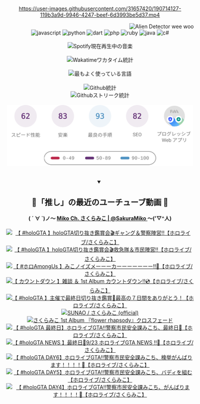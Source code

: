 <!-- START: HERO IMAGE GIF ////////// ////////// ////////// -->
<!-- <img src="@/../assets/img/gaming/ghost-of-tsushima.gif" width="100%"  alt="nellyXinwei's Hero Gif Image"/> -->
<!-- END: HERO IMAGE GIF ////////// ////////// ////////// -->

<div align="center" >  
  
<!-- START:ワンピース 第1015話「ルフィはRED ROCを使う」 -->
<https://user-images.githubusercontent.com/31657420/190714127-119b3a9d-9946-4247-beef-6d3993be5d37.mp4>
<!-- END:ワンピース 第1015話「ルフィはRED ROCを使う」 -->

<!-- START:VISITOR COUNTER -->
<div width="100%" align="right">
<img src="https://komarev.com/ghpvc/?username=nellyXinwei&label=🛸&color=grey&style=for-the-badge&labelcolor=ffffff" alt="Alien Detector wee woo"/>
</div>
<!-- END:VISITOR COUNTER -->

<!-- START: PROGRAMMING LANGUAGES -->
<!-- 色彩 Color Scheme:
#961E3A, #8A0D42, #5A0640, #4F265E, #2B355A, #3E759B, #CC4246,
#BB2649, #AD1052, #700750, #633075, #364270, #4E92C2, #FF5357
Sauce: https://www.webcreatorbox.com/inspiration/pantone-2023
-->

<img src="https://img.shields.io/badge/javascript%20-%23BB2649.svg?&style=for-the-badge&logo=javascript&logoColor=white&labelColor=961E3A" alt="javascript"/>
<img src="https://img.shields.io/badge/python%20-%23AD1052.svg?&style=for-the-badge&logo=python&logoColor=white&labelColor=8A0D42" alt="python" />
<img src="https://img.shields.io/badge/dart%20-%23700750.svg?&style=for-the-badge&logo=dart&logoColor=white&labelColor=5A0640" alt="dart"/>
<img src="https://img.shields.io/badge/php%20-%23633075.svg?&style=for-the-badge&logo=php&logoColor=white&labelColor=4F265E" alt="php"/>
<img src="https://img.shields.io/badge/ruby%20-%23364270.svg?&style=for-the-badge&logo=ruby&logoColor=white&labelColor=2B355A" alt="ruby"/>
<img src="https://img.shields.io/badge/java%20-%234E92C2.svg?&style=for-the-badge&logo=openjdk&logoColor=white&labelColor=3E759B" alt="java"/>
<img src="https://img.shields.io/badge/c%23-%23FF5357.svg?style=for-the-badge&logo=c-sharp&logoColor=white&labelColor=CC4246" alt="c#"/>  
<!-- END: PROGRAMMING LANGUAGES -->

<br>
<br>

<!-- START: MUSIC STATUS -->
  <!-- <a href="https://newojima-gsrs-20220114.vercel.app/api/now-playing?open">
    <img src="https://newojima-gsrs-20220114.vercel.app/api/now-playing" alt="Spotify現在再生中の音楽">
  </a> -->
  <img src="https://newojima-grss-20230114.vercel.app/api/spotify?border_color=transparent" alt="Spotify現在再生中の音楽" width="280px">
<!-- END: MUSIC STATUS -->

<br>
<br>

<!-- START: GITHUB STATUS -->
<!-- 色彩 Color Scheme:  #BB2649, #AD1052, #700750, #633075 -->
<img align="center" src="https://newojima-grs-20230109.vercel.app/api/wakatime?username=newojima&layout=compact&langs_count=10&locale=ja&hide_title=false&title_color=fff&hide_border=true&text_color=fff&bg_color=BB2649,BB2649,633075,633075&hide=other,css,html,bash,xml,git%20config,makefile,properties,yaml,markdown,text,json,jsx" alt="Wakatimeワカタイム統計" width="500px"/>

<br>
<br>

<!-- 色彩 Color Scheme:  #633075, #364270, #4E92C2 -->
  <img align="center" src="https://newojima-grs-20230109.vercel.app/api/top-langs?username=newojima&layout=compact&text_color=fff&icon_color=fff&hide_border=true&&locale=ja&hide_title=false&title_color=fff&include_all_commits=true&card_width=445&langs_count=11&hide=c%23,powershell,shaderlab,hlsl,makefile,jupyter%20notebook,python,html,css,shell,batchfile,less,liquid,hack,scss&bg_color=4F265E,633075,4E92C2" alt="最もよく使っている言語" width="500px"/>

<br>
<br>

<!-- 色彩 Color Scheme:  #4E92C2, #FF5357 -->
  <img align="center" src="https://newojima-grs-20230109.vercel.app/api?username=newojima&rank_icon=github&show_icons=true&&locale=ja&title_color=fff&text_color=fff&icon_color=fff&hide_border=true&hide_title=false&count_private=true&include_all_commits=true&card_width=495&disable_animations=true&bg_color=4E92C2,4E92C2,FF5357" alt="Github統計" width="500px"/>

<br>

<img align="center" src="https://streak-stats.demolab.com?user=newojima&theme=dark&hide_border=true&locale=ja&ring=BB2649&stroke=222222&background=151515&sideLabels=BB2649&currStreakLabel=ffffff&border=BB2649&fire=FF5357&currStreakNum=ffffff&sideNums=FF5357&dates=ffffff" alt="Githubストリーク統計" width="500px"/>

<br>
<br>

  <img align="center" width="500px" src="@/../assets/img/page-insights.svg" alt="Githubページの洞察"/>
  
</div>
<!-- END: GITHUB STATUS -->

<br>
<br>

<div align="center">
<details open>
  <summary>

  </summary>

  <h2 align="center">🌸「推し」の最近のユーチューブ動画 🌸</h2>
  <h4>
  ( ´ ∀ `)ノ～ 
  <a href="https://www.youtube.com/@SakuraMiko">Miko Ch. さくらみこ | @SakuraMiko
  </a>
   ～('▽^人)
  </h4>

  <!-- BEGIN YOUTUBE-CARDS -->
<a href="https://www.youtube.com/watch?v=V3xoZ6uS5GE"><img src="https://ytcards.demolab.com/?id=V3xoZ6uS5GE&title=%E3%80%90+%23holoGTA+%E3%80%91holoGTA%E5%88%87%E3%82%8A%E6%8A%9C%E3%81%8D%E9%91%91%E8%B3%9E%E4%BC%9A%F0%9F%8E%AC%E3%82%AE%E3%83%A3%E3%83%B3%E3%82%B0%EF%BC%86%E8%AD%A6%E5%AF%9F%E9%99%A3%E5%96%B6%21%21%E3%80%90%E3%83%9B%E3%83%AD%E3%83%A9%E3%82%A4%E3%83%96%2F%E3%81%95%E3%81%8F%E3%82%89%E3%81%BF%E3%81%93%E3%80%91&lang=ja&timestamp=1727463311&background_color=%230d1117&title_color=%23ffffff&stats_color=%23dedede&max_title_lines=1&width=187&border_radius=5&duration=0" alt="【 #holoGTA 】holoGTA切り抜き鑑賞会🎬ギャング＆警察陣営!!【ホロライブ/さくらみこ】" title="【 #holoGTA 】holoGTA切り抜き鑑賞会🎬ギャング＆警察陣営!!【ホロライブ/さくらみこ】"></a>
<a href="https://www.youtube.com/watch?v=Eic4sjPQ7rQ"><img src="https://ytcards.demolab.com/?id=Eic4sjPQ7rQ&title=%E3%80%90+%23holoGTA+%E3%80%91holoGTA%E5%88%87%E3%82%8A%E6%8A%9C%E3%81%8D%E9%91%91%E8%B3%9E%E4%BC%9A%F0%9F%8E%AC%E6%95%91%E6%80%A5%E9%9A%8A%EF%BC%86%E5%B8%82%E6%B0%91%E9%99%A3%E5%96%B6%E2%80%BC%E3%80%90%E3%83%9B%E3%83%AD%E3%83%A9%E3%82%A4%E3%83%96%2F%E3%81%95%E3%81%8F%E3%82%89%E3%81%BF%E3%81%93%E3%80%91&lang=ja&timestamp=1727363724&background_color=%230d1117&title_color=%23ffffff&stats_color=%23dedede&max_title_lines=1&width=187&border_radius=5&duration=17371" alt="【 #holoGTA 】holoGTA切り抜き鑑賞会🎬救急隊＆市民陣営‼【ホロライブ/さくらみこ】" title="【 #holoGTA 】holoGTA切り抜き鑑賞会🎬救急隊＆市民陣営‼【ホロライブ/さくらみこ】"></a>
<a href="https://www.youtube.com/watch?v=eeG6TX1p3kg"><img src="https://ytcards.demolab.com/?id=eeG6TX1p3kg&title=%E3%80%90+%23%E3%83%9B%E3%83%ADAmongUs+%E3%80%91%E3%81%BF%E3%81%93%E3%83%8E%E3%82%A4%E3%82%BA%E3%83%A1%E3%83%BC%E3%83%BC%E3%83%BC%E3%82%AB%E3%83%BC%E3%83%BC%E3%83%BC%E3%83%BC%E3%83%BC%E3%83%BC%E3%83%BC%E2%80%BC%F0%9F%93%A3%E3%80%90%E3%83%9B%E3%83%AD%E3%83%A9%E3%82%A4%E3%83%96%2F%E3%81%95%E3%81%8F%E3%82%89%E3%81%BF%E3%81%93%E3%80%91&lang=ja&timestamp=1727277665&background_color=%230d1117&title_color=%23ffffff&stats_color=%23dedede&max_title_lines=1&width=187&border_radius=5&duration=7142" alt="【 #ホロAmongUs 】みこノイズメーーーカーーーーーーー‼📣【ホロライブ/さくらみこ】" title="【 #ホロAmongUs 】みこノイズメーーーカーーーーーーー‼📣【ホロライブ/さくらみこ】"></a>
<a href="https://www.youtube.com/watch?v=ymQyoxB3Nb4"><img src="https://ytcards.demolab.com/?id=ymQyoxB3Nb4&title=%E3%80%90+%E3%82%AB%E3%82%A6%E3%83%B3%E3%83%88%E3%83%80%E3%82%A6%E3%83%B3+%E3%80%91%E9%9B%91%E8%AB%87+%EF%BC%86+1st+Album+%E3%82%AB%E3%82%A6%E3%83%B3%E3%83%88%E3%83%80%E3%82%A6%E3%83%B3%E2%80%BC%F0%9F%92%BF%E3%80%90%E3%83%9B%E3%83%AD%E3%83%A9%E3%82%A4%E3%83%96%2F%E3%81%95%E3%81%8F%E3%82%89%E3%81%BF%E3%81%93%E3%80%91&lang=ja&timestamp=1727198164&background_color=%230d1117&title_color=%23ffffff&stats_color=%23dedede&max_title_lines=1&width=187&border_radius=5&duration=8449" alt="【 カウントダウン 】雑談 ＆ 1st Album カウントダウン‼💿【ホロライブ/さくらみこ】" title="【 カウントダウン 】雑談 ＆ 1st Album カウントダウン‼💿【ホロライブ/さくらみこ】"></a>
<a href="https://www.youtube.com/watch?v=GFOoiY2sT4w"><img src="https://ytcards.demolab.com/?id=GFOoiY2sT4w&title=%E3%80%90+%23holoGTA+%E3%80%91%E4%B8%BB%E5%82%AC%E3%81%A7%E6%9C%80%E7%B5%82%E6%97%A5%E5%88%87%E3%82%8A%E6%8A%9C%E3%81%8D%E9%91%91%E8%B3%9E%F0%9F%8E%89%E6%9C%80%E9%AB%98%E3%81%AE%EF%BC%97%E6%97%A5%E9%96%93%E3%82%92%E3%81%82%E3%82%8A%E3%81%8C%E3%81%A8%E3%81%86%EF%BC%81%E3%80%90%E3%83%9B%E3%83%AD%E3%83%A9%E3%82%A4%E3%83%96%2F%E3%81%95%E3%81%8F%E3%82%89%E3%81%BF%E3%81%93%E3%80%91&lang=ja&timestamp=1727183215&background_color=%230d1117&title_color=%23ffffff&stats_color=%23dedede&max_title_lines=1&width=187&border_radius=5&duration=3384" alt="【 #holoGTA 】主催で最終日切り抜き鑑賞🎉最高の７日間をありがとう！【ホロライブ/さくらみこ】" title="【 #holoGTA 】主催で最終日切り抜き鑑賞🎉最高の７日間をありがとう！【ホロライブ/さくらみこ】"></a>
<a href="https://www.youtube.com/watch?v=4ZafIoQ_g7Y"><img src="https://ytcards.demolab.com/?id=4ZafIoQ_g7Y&title=SUNAO+%2F+%E3%81%95%E3%81%8F%E3%82%89%E3%81%BF%E3%81%93+%28official%29&lang=ja&timestamp=1727182834&background_color=%230d1117&title_color=%23ffffff&stats_color=%23dedede&max_title_lines=1&width=187&border_radius=5&duration=251" alt="SUNAO / さくらみこ (official)" title="SUNAO / さくらみこ (official)"></a>
<a href="https://www.youtube.com/watch?v=vwZcEH1rKwY"><img src="https://ytcards.demolab.com/?id=vwZcEH1rKwY&title=%E3%81%95%E3%81%8F%E3%82%89%E3%81%BF%E3%81%93+1st+Album+%E3%80%8Eflower+rhapsody%E3%80%8F%E3%82%AF%E3%83%AD%E3%82%B9%E3%83%95%E3%82%A7%E3%83%BC%E3%83%89&lang=ja&timestamp=1727172028&background_color=%230d1117&title_color=%23ffffff&stats_color=%23dedede&max_title_lines=1&width=187&border_radius=5&duration=180" alt="さくらみこ 1st Album 『flower rhapsody』クロスフェード" title="さくらみこ 1st Album 『flower rhapsody』クロスフェード"></a>
<a href="https://www.youtube.com/watch?v=PlRww60-C54"><img src="https://ytcards.demolab.com/?id=PlRww60-C54&title=%E3%80%90+%23holoGTA+%E6%9C%80%E7%B5%82%E6%97%A5%E3%80%91%E3%83%9B%E3%83%AD%E3%83%A9%E3%82%A4%E3%83%96GTA%E2%80%BC%E8%AD%A6%E5%AF%9F%E5%B8%82%E6%B0%91%E5%AE%89%E5%85%A8%E8%AA%B2%E3%81%BF%E3%81%93%E3%81%A1%E3%80%81%E6%9C%80%E7%B5%82%E6%97%A5%F0%9F%9A%A8%E3%80%90%E3%83%9B%E3%83%AD%E3%83%A9%E3%82%A4%E3%83%96%2F%E3%81%95%E3%81%8F%E3%82%89%E3%81%BF%E3%81%93%E3%80%91&lang=ja&timestamp=1727111220&background_color=%230d1117&title_color=%23ffffff&stats_color=%23dedede&max_title_lines=1&width=187&border_radius=5&duration=24075" alt="【 #holoGTA 最終日】ホロライブGTA‼警察市民安全課みこち、最終日🚨【ホロライブ/さくらみこ】" title="【 #holoGTA 最終日】ホロライブGTA‼警察市民安全課みこち、最終日🚨【ホロライブ/さくらみこ】"></a>
<a href="https://www.youtube.com/watch?v=wJoLLc1Rd94"><img src="https://ytcards.demolab.com/?id=wJoLLc1Rd94&title=%E3%80%90+%23holoGTA+NEWS+%E3%80%91%E6%9C%80%E7%B5%82%E6%97%A5%F0%9F%9A%A89%2F23++%E3%83%9B%E3%83%AD%E3%83%A9%E3%82%A4%E3%83%96GTA+NEWS+%E2%80%BC%F0%9F%9A%A8%E3%80%90%E3%83%9B%E3%83%AD%E3%83%A9%E3%82%A4%E3%83%96%2F%E3%81%95%E3%81%8F%E3%82%89%E3%81%BF%E3%81%93%E3%80%91&lang=ja&timestamp=1727086151&background_color=%230d1117&title_color=%23ffffff&stats_color=%23dedede&max_title_lines=1&width=187&border_radius=5&duration=3655" alt="【 #holoGTA NEWS 】最終日🚨9/23  ホロライブGTA NEWS ‼🚨【ホロライブ/さくらみこ】" title="【 #holoGTA NEWS 】最終日🚨9/23  ホロライブGTA NEWS ‼🚨【ホロライブ/さくらみこ】"></a>
<a href="https://www.youtube.com/watch?v=3lPILH5dlhw"><img src="https://ytcards.demolab.com/?id=3lPILH5dlhw&title=%E3%80%90+%23holoGTA+DAY6%E3%80%91%E3%83%9B%E3%83%AD%E3%83%A9%E3%82%A4%E3%83%96GTA%E2%80%BC%E8%AD%A6%E5%AF%9F%E5%B8%82%E6%B0%91%E5%AE%89%E5%85%A8%E8%AA%B2%E3%81%BF%E3%81%93%E3%81%A1%E3%80%81%E6%A4%9C%E6%8C%99%E3%81%8C%E3%82%93%E3%81%B0%E3%82%8A%E3%81%BE%E3%81%99%EF%BC%81%EF%BC%81%EF%BC%81%EF%BC%81%F0%9F%9A%A8%E3%80%90%E3%83%9B%E3%83%AD%E3%83%A9%E3%82%A4%E3%83%96%2F%E3%81%95%E3%81%8F%E3%82%89%E3%81%BF%E3%81%93%E3%80%91&lang=ja&timestamp=1727022158&background_color=%230d1117&title_color=%23ffffff&stats_color=%23dedede&max_title_lines=1&width=187&border_radius=5&duration=21567" alt="【 #holoGTA DAY6】ホロライブGTA‼警察市民安全課みこち、検挙がんばります！！！！🚨【ホロライブ/さくらみこ】" title="【 #holoGTA DAY6】ホロライブGTA‼警察市民安全課みこち、検挙がんばります！！！！🚨【ホロライブ/さくらみこ】"></a>
<a href="https://www.youtube.com/watch?v=QYecV_hZ7zU"><img src="https://ytcards.demolab.com/?id=QYecV_hZ7zU&title=%E3%80%90+%23holoGTA+DAY5%E3%80%91%E3%83%9B%E3%83%AD%E3%83%A9%E3%82%A4%E3%83%96GTA%E2%80%BC%E8%AD%A6%E5%AF%9F%E5%B8%82%E6%B0%91%E5%AE%89%E5%85%A8%E8%AA%B2%E3%81%BF%E3%81%93%E3%81%A1%E3%80%81%E3%83%90%E3%83%87%E3%82%A3%E3%82%92%E7%B5%84%E3%82%80%E3%80%90%E3%83%9B%E3%83%AD%E3%83%A9%E3%82%A4%E3%83%96%2F%E3%81%95%E3%81%8F%E3%82%89%E3%81%BF%E3%81%93%E3%80%91&lang=ja&timestamp=1726936305&background_color=%230d1117&title_color=%23ffffff&stats_color=%23dedede&max_title_lines=1&width=187&border_radius=5&duration=21985" alt="【 #holoGTA DAY5】ホロライブGTA‼警察市民安全課みこち、バディを組む【ホロライブ/さくらみこ】" title="【 #holoGTA DAY5】ホロライブGTA‼警察市民安全課みこち、バディを組む【ホロライブ/さくらみこ】"></a>
<a href="https://www.youtube.com/watch?v=iSultM-KmyY"><img src="https://ytcards.demolab.com/?id=iSultM-KmyY&title=%E3%80%90+%23holoGTA+DAY4%E3%80%91%E3%83%9B%E3%83%AD%E3%83%A9%E3%82%A4%E3%83%96GTA%E2%80%BC%E8%AD%A6%E5%AF%9F%E5%B8%82%E6%B0%91%E5%AE%89%E5%85%A8%E8%AA%B2%E3%81%BF%E3%81%93%E3%81%A1%E3%80%81%E3%81%8C%E3%82%93%E3%81%B0%E3%82%8A%E3%81%BE%E3%81%99%EF%BC%81%EF%BC%81%EF%BC%81%EF%BC%81%F0%9F%9A%A8%E3%80%90%E3%83%9B%E3%83%AD%E3%83%A9%E3%82%A4%E3%83%96%2F%E3%81%95%E3%81%8F%E3%82%89%E3%81%BF%E3%81%93%E3%80%91&lang=ja&timestamp=1726849489&background_color=%230d1117&title_color=%23ffffff&stats_color=%23dedede&max_title_lines=1&width=187&border_radius=5&duration=21693" alt="【 #holoGTA DAY4】ホロライブGTA‼警察市民安全課みこち、がんばります！！！！🚨【ホロライブ/さくらみこ】" title="【 #holoGTA DAY4】ホロライブGTA‼警察市民安全課みこち、がんばります！！！！🚨【ホロライブ/さくらみこ】"></a>
<!-- END YOUTUBE-CARDS -->

</div>
  
</details>
